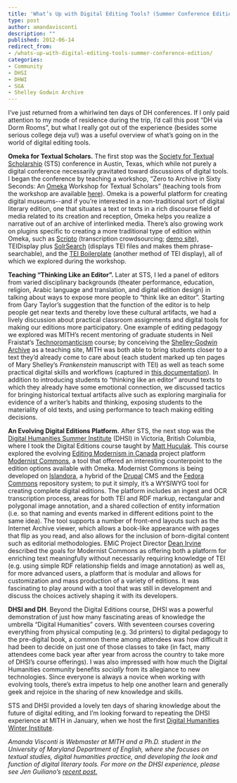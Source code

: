 ```yaml
---
title: 'What’s Up with Digital Editing Tools? (Summer Conference Edition)'
type: post
author: amandavisconti
description: ""
published: 2012-06-14
redirect_from: 
- /whats-up-with-digital-editing-tools-summer-conference-edition/
categories:
- Community
- DHSI
- DHWI
- SGA
- Shelley Godwin Archive
---
```

I’ve just returned from a whirlwind ten days of DH conferences. If I only paid attention to my mode of residence during the trip, I’d call this post “DH via Dorm Rooms”, but what I really got out of the experience (besides some serious college deja vu!) was a useful overview of what’s going on in the world of digital editing tools.

**Omeka for Textual Scholars.** The first stop was the [Society for Textual Scholarship](http://textual.org) (STS) conference in Austin, Texas, which while not purely a digital conference necessarily gravitated toward discussions of digital tools. I began the conference by teaching a workshop, “Zero to Archive in Sixty Seconds: An [Omeka](http://www.omeka.org) Workshop for Textual Scholars” (teaching tools from the workshop are available [here](http://digitalliterature.net/workshops/sts12.html)). Omeka is a powerful platform for creating digital museums--and if you’re interested in a non-traditional sort of digital literary edition, one that situates a text or texts in a rich discourse field of media related to its creation and reception, Omeka helps you realize a narrative out of an archive of interlinked media. There’s also growing work on plugins specific to creating a more traditional type of edition within Omeka, such as [Scripto](http://omeka.org/codex/Plugins/Scripto) (transcription crowdsourcing; [demo site](http://scripto.org/omeka/)), TEIDisplay plus [SolrSearch](http://omeka.org/codex/Plugins/SolrSearch) (displays TEI files and makes them phrase-searchable), and the [TEI Boilerplate](http://dcl.slis.indiana.edu/teibp) (another method of TEI display), all of which we explored during the workshop.

**Teaching “Thinking Like an Editor”.** Later at STS, I led a panel of editors from varied disciplinary backgrounds (theater performance, education, religion, Arabic language and translation, and digital edition design) in talking about ways to expose more people to “think like an editor”. Starting from Gary Taylor’s suggestion that the function of the editor is to help people get near texts and thereby love these cultural artifacts, we had a lively discussion about practical classroom assignments and digital tools for making our editions more participatory. One example of editing pedagogy we explored was MITH’s recent mentoring of graduate students in Neil Fraistat’s [Technoromanticism](http://mith.umd.edu/eng738T/) course; by conceiving the [Shelley-Godwin Archive](http://shelleygodwinarchive.org/) as a teaching site, MITH was both able to bring students closer to a text they’d already come to care about (each student marked up ten pages of Mary Shelley’s _Frankenstein_ manuscript with TEI) as well as teach some practical digital skills and workflows (captured in [this documentation](http://amandavisconti.github.com/markup-pedagogy/)). In addition to introducing students to “thinking like an editor” around texts to which they already have some emotional connection, we discussed tactics for bringing historical textual artifacts alive such as exploring marginalia for evidence of a writer’s habits and thinking, exposing students to the materiality of old texts, and using performance to teach making editing decisions.

**An Evolving Digital Editions Platform.** After STS, the next stop was the [Digital Humanities Summer Institute](http://www.dhsi.org) (DHSI) in Victoria, British Columbia, where I took the Digital Editions course taught by [Matt Huculak](http://matthuculak.com/). This course explored the evolving [Editing Modernism in Canada](http://editingmodernism.ca/) project platform [Modernist Commons](http://modernistcommons.ca/), a tool that offered an interesting counterpoint to the edition options available with Omeka. Modernist Commons is being developed on [Islandora](http://web.archive.org/web/20140119105838/http://islandora.ca/), a hybrid of the [Drupal](http://drupal.org) CMS and the [Fedora Commons](http://fedora-commons.org/) repository system; to put it simply, it’s a WYSIWYG tool for creating complete digital editions. The platform includes an ingest and OCR transcription process, areas for both TEI and RDF markup, rectangular and polygonal image annotation, and a shared collection of entity information (i.e. so that naming and events marked in different editions point to the same idea). The tool supports a number of front-end layouts such as the Internet Archive viewer, which allows a book-like appearance with pages that flip as you read, and also allows for the inclusion of born-digital content such as editorial methodologies. EMiC Project Director [Dean Irvine](http://sinisterplots.wordpress.com/) described the goals for Modernist Commons as offering both a platform for enriching text meaningfully without necessarily requiring knowledge of TEI (e.g. using simple RDF relationship fields and image annotation) as well as, for more advanced users, a platform that is modular and allows for customization and mass production of a variety of editions. It was fascinating to play around with a tool that was still in development and discuss the choices actively shaping it with its developers.

**DHSI and DH**. Beyond the Digital Editions course, DHSI was a powerful demonstration of just how many fascinating areas of knowledge the umbrella “Digital Humanities” covers. With seventeen courses covering everything from physical computing (e.g. 3d printers) to digital pedagogy to the pre-digital book, a common theme among attendees was how difficult it had been to decide on just one of those classes to take (in fact, many attendees come back year after year from across the country to take more of DHSI’s course offerings). I was also impressed with how much the Digital Humanities community benefits _socially_ from its allegiance to new technologies. Since everyone is always a novice when working with evolving tools, there’s extra impetus to help one another learn and generally geek and rejoice in the sharing of new knowledge and skills.

STS and DHSI provided a lovely ten days of sharing knowledge about the future of digital editing, and I’m looking forward to repeating the DHSI experience at MITH in January, when we host the first [Digital Humanities Winter Institute](http://mith.umd.edu/dhwi).

_Amanda Visconti is Webmaster at MITH and a Ph.D. student in the University of Maryland Department of English, where she focuses on textual studies, digital humanities practice, and developing the look and function of digital literary tools. For more on the DHSI experience, please see Jen Guiliano’s [recent post.](http://mith.umd.edu/trends-at-the-digital-humanities-summer-institute/)_
